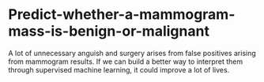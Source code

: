 # Predict-whether-a-mammogram-mass-is-benign-or-malignant
A lot of unnecessary anguish and surgery arises from false positives arising from mammogram results. If we can build a better way to interpret them through supervised machine learning, it could improve a lot of lives.
